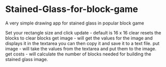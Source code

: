 # Stained-Glass-for-block-game
A very simple drawing app for stained glass in popular block game

Set your rectangle size and click update - default is 16 x 16
clear resets the blocks to clear blocks
get image - will get the values for the image and displays it in the textarea you can then copy it and save it to a text file.
put image - will take the values from the textarea and put them to the image.
get costs - will calculate the number of blocks needed for building the stained glass image.
